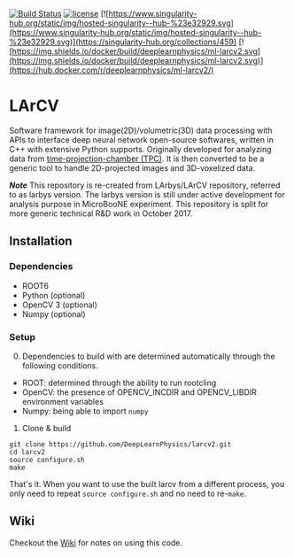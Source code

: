 [![Build Status](https://travis-ci.org/DeepLearnPhysics/larcv2.svg?branch=develop)](https://travis-ci.org/DeepLearnPhysics/larcv2) [![license](https://img.shields.io/github/license/mashape/apistatus.svg)](https://raw.githubusercontent.com/DeepLearnPhysics/larcv2/develop/LICENSE) [![https://www.singularity-hub.org/static/img/hosted-singularity--hub-%23e32929.svg](https://www.singularity-hub.org/static/img/hosted-singularity--hub-%23e32929.svg)](https://singularity-hub.org/collections/459) [![https://img.shields.io/docker/build/deeplearnphysics/ml-larcv2.svg](https://img.shields.io/docker/build/deeplearnphysics/ml-larcv2.svg)](https://hub.docker.com/r/deeplearnphysics/ml-larcv2/)


# LArCV
Software framework for image(2D)/volumetric(3D) data processing with APIs to interface deep neural network open-source softwares, written in C++ with extensive Python supports.  Originally developed for analyzing data from [time-projection-chamber (TPC)](https://en.wikipedia.org/wiki/Time_projection_chamber). It is then converted to be a generic tool to handle 2D-projected images and 3D-voxelized data. 

***Note*** This repository is re-created from LArbys/LArCV repository, referred to as larbys version. The larbys version is still under active development for analysis purpose in MicroBooNE experiment. This repository is split for more generic technical R&D work in October 2017.

## Installation

### Dependencies

* ROOT6
* Python (optional)
* OpenCV 3 (optional)
* Numpy (optional)

### Setup

0. Dependencies to build with are determined automatically through the following conditions.

  * ROOT: determined through the ability to run rootcling
  * OpenCV: the presence of OPENCV_INCDIR and OPENCV_LIBDIR environment variables
  * Numpy: being able to import `numpy`

1. Clone & build
```
git clone https://github.com/DeepLearnPhysics/larcv2.git
cd larcv2
source configure.sh
make
```
That's it. When you want to use the built larcv from a different process, you only need to repeat ```source configure.sh``` and no need to re-```make```.


## Wiki

Checkout the [Wiki](https://github.com/DeepLearnPhysics/larcv2/wiki) for notes on using this code.
